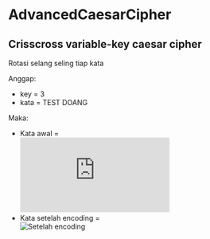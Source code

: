 # AdvancedCaesarCipher
Crisscross variable-key caesar cipher
---
Rotasi selang seling tiap kata

Anggap:
- key = 3
- kata = TEST DOANG

Maka:  
- Kata awal =  
![Sebelum encoding](http://www.sciweavers.org/tex2img.php?eq=%20%5Cfrac%7BT%7D%7B0%7D%20%5Cfrac%7BE%7D%7B0%7D%20%5Cfrac%7BS%7D%7B0%7D%20%5Cfrac%7BT%7D%7B0%7D%20%20%5Cfrac%7BD%7D%7B0%7D%20%5Cfrac%7BO%7D%7B0%7D%20%5Cfrac%7BA%7D%7B0%7D%20%5Cfrac%7BN%7D%7B0%7D%20%5Cfrac%7BG%7D%7B0%7D&bc=White&fc=Black&im=jpg&fs=12&ff=arev&edit=0)
- Kata setelah encoding =  
![Setelah encoding](https://bit.ly/3iDKEyU)



